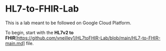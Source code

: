 # HL7-to-FHIR-Lab

This is a lab meant to be followed on Google Cloud Platform. 

To begin, start with the **HL7v2 to FHIR**[https://github.com/vneilley1/HL7toFHIR-Lab/blob/main/HL7-to-FHIR-main.md] file.
